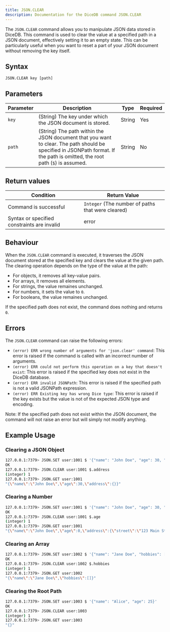 ```yaml
---
title: JSON.CLEAR
description: Documentation for the DiceDB command JSON.CLEAR
---
```


The `JSON.CLEAR` command allows you to manipulate JSON data stored in DiceDB. This command is used to clear the value at a specified path in a JSON document, effectively setting it to an empty state. This can be particularly useful when you want to reset a part of your JSON document without removing the key itself.

## Syntax

```
JSON.CLEAR key [path]
```

## Parameters

| Parameter | Description                                                               | Type    | Required |
|-----------|---------------------------------------------------------------------------|---------|----------|
| `key`     | (String) The key under which the JSON document is stored.                 | String  | Yes      |
| `path`    | (String) The path within the JSON document that you want to clear. The path should be specified in JSONPath format. If the path is omitted, the root path (`$`) is assumed. | String  | No       |

## Return values

| Condition                                      | Return Value                                      |
|------------------------------------------------|---------------------------------------------------|
| Command is successful                          | `Integer` (The number of paths that were cleared) |
| Syntax or specified constraints are invalid    | error                                             |

## Behaviour

When the `JSON.CLEAR` command is executed, it traverses the JSON document stored at the specified key and clears the value at the given path. The clearing operation depends on the type of the value at the path:

- For objects, it removes all key-value pairs.
- For arrays, it removes all elements.
- For strings, the value remaines unchanged.
- For numbers, it sets the value to `0`.
- For booleans, the value remaines unchanged.

If the specified path does not exist, the command does nothing and returns `0`.

## Errors

The `JSON.CLEAR` command can raise the following errors:

- `(error) ERR wrong number of arguments for 'json.clear' command`: This error is raised if the command is called with an incorrect number of arguments.
- `(error) ERR could not perform this operation on a key that doesn't exist`: This error is raised if the specified key does not exist in the DiceDB database.
- `(error) ERR invalid JSONPath`: This error is raised if the specified path is not a valid JSONPath expression.
- `(error) ERR Existing key has wrong Dice type`: This error is raised if the key exists but the value is not of the expected JSON type and encoding.

Note: If the specified path does not exist within the JSON document, the command will not raise an error but will simply not modify anything.

## Example Usage

### Clearing a JSON Object

```bash
127.0.0.1:7379> JSON.SET user:1001 $ '{"name": "John Doe", "age": 30, "address": {"street": "123 Main St", "city": "Anytown"}}'
OK
127.0.0.1:7379> JSON.CLEAR user:1001 $.address
(integer) 1
127.0.0.1:7379> JSON.GET user:1001
"{\"name\":\"John Doe\",\"age\":30,\"address\":{}}"
```

### Clearing a Number

```bash
127.0.0.1:7379> JSON.SET user:1001 $ '{"name": "John Doe", "age": 30, "address": {"street": "123 Main St", "city": "Anytown"}}'
OK
127.0.0.1:7379> JSON.CLEAR user:1001 $.age
(integer) 1
127.0.0.1:7379> JSON.GET user:1001
"{\"name\":\"John Doe\",\"age\":0,\"address\":{\"street\":\"123 Main St\",\"city\":\"Anytown\"}}"
```

### Clearing an Array

```bash
127.0.0.1:7379> JSON.SET user:1002 $ '{"name": "Jane Doe", "hobbies": ["reading", "swimming", "hiking"]}'
OK
127.0.0.1:7379> JSON.CLEAR user:1002 $.hobbies
(integer) 1
127.0.0.1:7379> JSON.GET user:1002
"{\"name\":\"Jane Doe\",\"hobbies\":[]}"
```

### Clearing the Root Path

```bash
127.0.0.1:7379> JSON.SET user:1003 $ '{"name": "Alice", "age": 25}'
OK
127.0.0.1:7379> JSON.CLEAR user:1003
(integer) 1
127.0.0.1:7379> JSON.GET user:1003
"{}"
```
